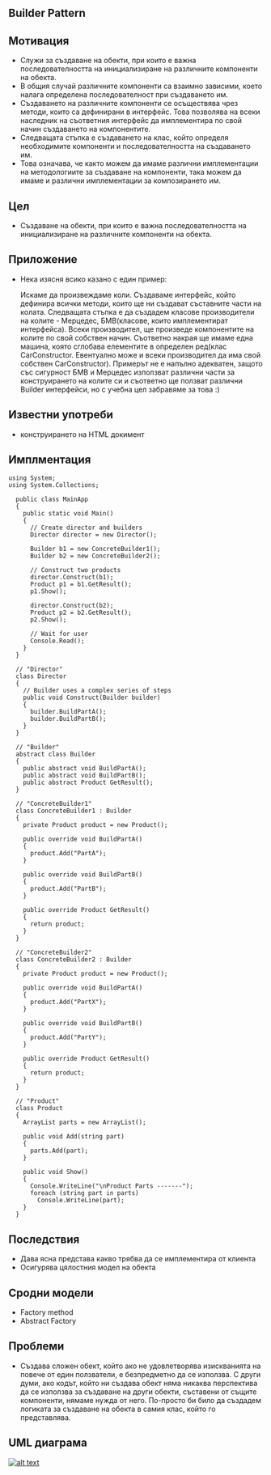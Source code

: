  <div id="readme" class="blob instapaper_body">
    <article class="markdown-body entry-content" itemprop="mainContentOfPage"><h1><a id="user-content-builder-pattern" class="anchor" href="#builder-pattern" aria-hidden="true"><span class="octicon octicon-link"></span></a>Builder Pattern</h1>

<h2><a id="user-content-Мотивация" class="anchor" href="#Мотивация" aria-hidden="true"><span class="octicon octicon-link"></span></a>Мотивация</h2>

<ul>
<li>Служи за  създаване на обекти, при които е важна последователността на инициализиране на различните компоненти на обекта. </li>
<li>В общия случай различните компоненти са взаимно зависими, което налага определена последователност при създаването им. </li>
<li>Създаването на различните компоненти се осъществява чрез методи, които са дефинирани в интерфейс. Това позволява на всеки наследник на съответния интерфейс да имплементира по свой начин създаването на компонентите. </li>
<li>Следващата стъпка е създаването на клас, който определя необходимите компоненти и последователността на създаването им. </li>
<li>Това означава, че както можем да имаме различни имплементации на методологиите за създаване на компоненти, така можем да имаме и различни имплементации за композирането им.</li>
</ul>

<h2><a id="user-content-Цел" class="anchor" href="#Цел" aria-hidden="true"><span class="octicon octicon-link"></span></a>Цел</h2>

<ul>
<li>Създаване на обекти, при които е важна последователността на инициализиране на различните компоненти на обекта.</li>
</ul>

<h2><a id="user-content-Приложение" class="anchor" href="#Приложение" aria-hidden="true"><span class="octicon octicon-link"></span></a>Приложение</h2>

<ul>
<li><p>Нека изясня всико казано с един пример:</p>

<p>Искаме да произвеждаме коли. Създаваме интерфейс, който дефинира всички методи, които ще ни създават съставните части на колата. Следващата стъпка е да създадем класове производители на колите - Мерцедес, БМВ(класове, които имплементират интерфейса). Всеки производител, ще произведе компонентите на колите по свой собствен начин. Съответно накрая ще имаме една машина, която сглобава елементите в определен ред(клас CarConstructor. Евентуално може и всеки производител да има свой собствен CarConstructor). Примерът не е напълно адекватен, защото със сигурност БМВ и Мерцедес използват различни части за конструирането на колите си и съответно ще ползват различни Builder интерфейси, но с учебна цел забравяме за това :)</p></li>
</ul>

<h2><a id="user-content-Известни-употреби" class="anchor" href="#Известни-употреби" aria-hidden="true"><span class="octicon octicon-link"></span></a>Известни употреби</h2>

<ul>
<li>конструирането на HTML докимент</li>
</ul>

<h2><a id="user-content-Имплментация" class="anchor" href="#Имплментация" aria-hidden="true"><span class="octicon octicon-link"></span></a>Имплментация</h2>

<pre><code>using System;
using System.Collections;

  public class MainApp
  {
    public static void Main()
    { 
      // Create director and builders 
      Director director = new Director();

      Builder b1 = new ConcreteBuilder1();
      Builder b2 = new ConcreteBuilder2();

      // Construct two products 
      director.Construct(b1);
      Product p1 = b1.GetResult();
      p1.Show();

      director.Construct(b2);
      Product p2 = b2.GetResult();
      p2.Show();

      // Wait for user 
      Console.Read();
    }
  }

  // "Director" 
  class Director
  {
    // Builder uses a complex series of steps 
    public void Construct(Builder builder)
    {
      builder.BuildPartA();
      builder.BuildPartB();
    }
  }

  // "Builder" 
  abstract class Builder
  {
    public abstract void BuildPartA();
    public abstract void BuildPartB();
    public abstract Product GetResult();
  }

  // "ConcreteBuilder1" 
  class ConcreteBuilder1 : Builder
  {
    private Product product = new Product();

    public override void BuildPartA()
    {
      product.Add("PartA");
    }

    public override void BuildPartB()
    {
      product.Add("PartB");
    }

    public override Product GetResult()
    {
      return product;
    }
  }

  // "ConcreteBuilder2" 
  class ConcreteBuilder2 : Builder
  {
    private Product product = new Product();

    public override void BuildPartA()
    {
      product.Add("PartX");
    }

    public override void BuildPartB()
    {
      product.Add("PartY");
    }

    public override Product GetResult()
    {
      return product;
    }
  }

  // "Product" 
  class Product
  {
    ArrayList parts = new ArrayList();

    public void Add(string part)
    {
      parts.Add(part);
    }

    public void Show()
    {
      Console.WriteLine("\nProduct Parts -------");
      foreach (string part in parts)
        Console.WriteLine(part);
    }
  }
</code></pre>

<h2><a id="user-content-Последствия" class="anchor" href="#Последствия" aria-hidden="true"><span class="octicon octicon-link"></span></a>Последствия</h2>

<ul>
<li>Дава ясна представа какво трябва да се имплементира от клиента </li>
<li>Осигурява цялостния модел на обекта</li>
</ul>

<h2><a id="user-content-Сродни-модели" class="anchor" href="#Сродни-модели" aria-hidden="true"><span class="octicon octicon-link"></span></a>Сродни модели</h2>

<ul>
<li>Factory method</li>
<li>Abstract Factory</li>
</ul>

<h2><a id="user-content-Проблеми" class="anchor" href="#Проблеми" aria-hidden="true"><span class="octicon octicon-link"></span></a>Проблеми</h2>

<ul>
<li>Създава сложен обект, който ако не удовлетворява изискванията на повече от един ползватели, е безпредметно да се използва. С други думи, ако кодът, който ни създава обект няма никаква перспектива да се използва за създаване на други обекти, съставени от същите компоненти, нямаме нужда от него. По-просто би било да създадем логиката за създаване на обекта в самия клас, който го представлява.</li>
</ul>

<h2><a id="user-content-uml--диаграма" class="anchor" href="#uml--диаграма" aria-hidden="true"><span class="octicon octicon-link"></span></a>UML  диаграма</h2>

<p><a href="https://camo.githubusercontent.com/3cfc6e533c64a2352cee588021966ab39c686496/687474703a2f2f7777772e6170776562636f2e636f6d2f696d616765732f4275696c6465722e6a7067253232" target="_blank"><img src="https://camo.githubusercontent.com/3cfc6e533c64a2352cee588021966ab39c686496/687474703a2f2f7777772e6170776562636f2e636f6d2f696d616765732f4275696c6465722e6a7067253232" alt="alt text" data-canonical-src="http://www.apwebco.com/images/Builder.jpg%22" style="max-width:100%;"></a></p>
</article>
  </div>

</div>